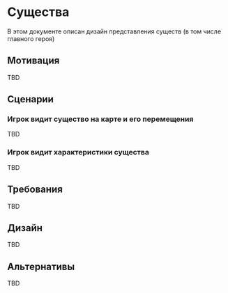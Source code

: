 # Существа

В этом документе описан дизайн представления существ (в том числе главного героя)

## Мотивация

TBD

## Сценарии

### Игрок видит существо на карте и его перемещения

TBD

### Игрок видит характеристики существа

TBD

## Требования

TBD

## Дизайн

TBD

## Альтернативы

TBD

